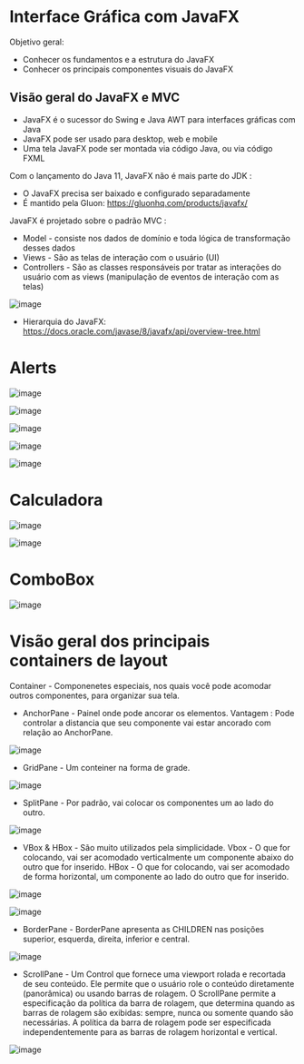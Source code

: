 # Interface Gráfica com JavaFX
Objetivo geral:
- Conhecer os fundamentos e a estrutura do JavaFX
- Conhecer os principais componentes visuais do JavaFX


## Visão geral do JavaFX e MVC
- JavaFX é o sucessor do Swing e Java AWT para interfaces gráficas com Java
- JavaFX pode ser usado para desktop, web e mobile
- Uma tela JavaFX pode ser montada via código Java, ou via código FXML

Com o lançamento do Java 11, JavaFX não é mais parte do JDK :

- O JavaFX precisa ser baixado e configurado separadamente
- É mantido pela Gluon: https://gluonhq.com/products/javafx/

JavaFX é projetado sobre o padrão MVC :

- Model - consiste nos dados de domínio e toda lógica de transformação desses dados
- Views - São as telas de interação com o usuário (UI)
- Controllers - São as classes responsáveis por tratar as interações do usuário com as views
(manipulação de eventos de interação com as telas)

![image](https://user-images.githubusercontent.com/32016610/151272504-6019b151-c80b-4795-aa5d-04e532f42eff.png)

- Hierarquia do JavaFX: https://docs.oracle.com/javase/8/javafx/api/overview-tree.html


# Alerts

![image](https://user-images.githubusercontent.com/32016610/151721280-5368d9ac-e954-4093-a779-087fb66287c7.png)

![image](https://user-images.githubusercontent.com/32016610/151721288-153aad45-f276-4f6b-9650-47b5194fd976.png)

![image](https://user-images.githubusercontent.com/32016610/151721341-3284226f-0ec2-456b-bab8-09ae2faf309f.png)

![image](https://user-images.githubusercontent.com/32016610/151721365-9a75d655-ed45-4533-9029-01a3472fbdf6.png)

![image](https://user-images.githubusercontent.com/32016610/151721377-91b0a17c-78ad-40d8-a1dd-59d00bde7f8a.png)

# Calculadora

![image](https://user-images.githubusercontent.com/32016610/151729477-51225dd3-7eb9-4d3a-9f96-4f55d1b96e7a.png)

![image](https://user-images.githubusercontent.com/32016610/151729486-368aa875-977e-4f5d-98ff-741310c7efad.png)

# ComboBox

![image](https://user-images.githubusercontent.com/32016610/152142730-f5802d53-52c2-4451-a1f5-c6897bfabe3e.png)



# Visão geral dos principais containers de layout

Container - Componenetes especiais, nos quais você pode acomodar outros componentes, para organizar sua tela.

- AnchorPane - Painel onde pode ancorar os elementos. Vantagem : Pode controlar a distancia que seu componente vai estar ancorado com relação ao AnchorPane.

![image](https://user-images.githubusercontent.com/32016610/152511037-fb7e5f3e-1eae-494b-9a9a-85c4cf3e7e00.png)


- GridPane - Um conteiner na forma de grade.

![image](https://user-images.githubusercontent.com/32016610/152511216-849622ec-ad57-4aaf-a214-6812b5918d98.png)

- SplitPane - Por padrão, vai colocar os componentes um ao lado do outro.

![image](https://user-images.githubusercontent.com/32016610/152512783-f543c72d-d3b2-4d86-a2f2-c21092bd2cc8.png)

 - VBox & HBox - São muito utilizados pela simplicidade. Vbox - O que for colocando, vai ser acomodado verticalmente um componente abaixo do outro que for inserido. HBox -
  O que for colocando, vai ser acomodado de forma horizontal, um componente ao lado do outro que for inserido.
  
  ![image](https://user-images.githubusercontent.com/32016610/152513499-94c5a6ad-254b-429d-ab68-e0d337f3a553.png)

  ![image](https://user-images.githubusercontent.com/32016610/152513663-3437d054-f0f2-44b5-a0a2-31b0b23152aa.png)


- BorderPane - BorderPane apresenta as CHILDREN nas posições superior, esquerda, direita, inferior e central.


![image](https://user-images.githubusercontent.com/32016610/152513711-647563cd-af06-4ff1-a16e-0380defdc567.png)

- ScrollPane - Um Control que fornece uma viewport rolada e recortada de seu conteúdo. Ele permite que o usuário role o conteúdo diretamente (panorâmica) ou usando barras de rolagem. O ScrollPane permite a especificação da política da barra de rolagem, que determina quando as barras de rolagem são exibidas: sempre, nunca ou somente quando são necessárias. A política da barra de rolagem pode ser especificada independentemente para as barras de rolagem horizontal e vertical.

![image](https://user-images.githubusercontent.com/32016610/152514361-ccb9ba30-d851-4eb2-a692-de8ecf0ffc9b.png)


